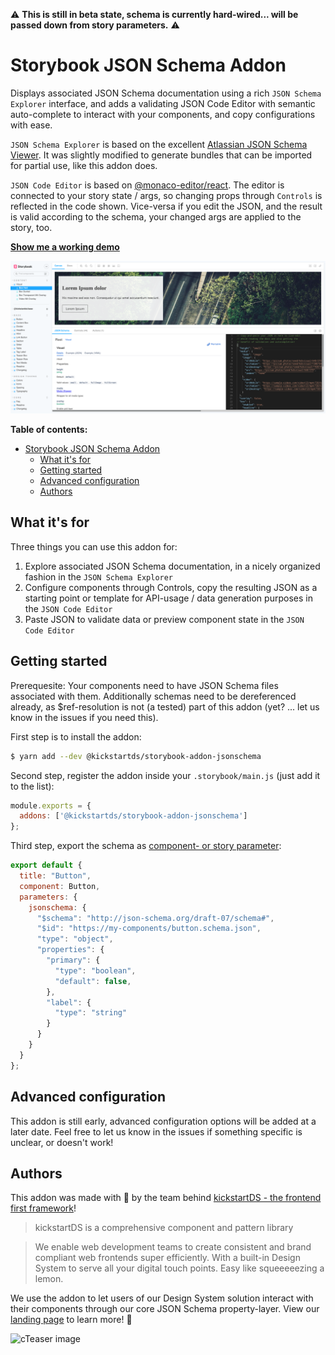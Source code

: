 ⚠️ **This is still in beta state, schema is currently hard-wired... will be passed down from story parameters.** ⚠️

# Storybook JSON Schema Addon

Displays associated JSON Schema documentation using a rich `JSON Schema Explorer` interface, and adds a validating JSON Code Editor with semantic auto-complete to interact with your components, and copy configurations with ease.

`JSON Schema Explorer` is based on the excellent [Atlassian JSON Schema Viewer](https://github.com/atlassian-labs/json-schema-viewer).
It was slightly modified to generate bundles that can be imported for partial use, like this addon does.

`JSON Code Editor` is based on [@monaco-editor/react](https://github.com/suren-atoyan/monaco-react). The editor is connected to your story state / args, so changing props through `Controls` is reflected in the code shown. Vice-versa if you edit the JSON, and the result is valid according to the schema, your changed args are applied to the story, too.

**[Show me a working demo](https://www.kickstartds.com)**

![Teaser image](docs/teaser.png)

**Table of contents:**

- [Storybook JSON Schema Addon](#storybook-json-schema-addon)
  - [What it's for](#what-its-for)
  - [Getting started](#getting-started)
  - [Advanced configuration](#advanced-configuration)
  - [Authors](#authors)

## What it's for

Three things you can use this addon for:  
1. Explore associated JSON Schema documentation, in a nicely organized fashion in the `JSON Schema Explorer`  
2. Configure components through Controls, copy the resulting JSON as a starting point or template for API-usage / data generation purposes in the `JSON Code Editor`  
3. Paste JSON to validate data or preview component state in the `JSON Code Editor`  

## Getting started

Prerequesite: Your components need to have JSON Schema files associated with them. Additionally schemas need to be dereferenced already, as $ref-resolution is not (a tested) part of this addon (yet? ... let us know in the issues if you need this).

First step is to install the addon:

```sh
$ yarn add --dev @kickstartds/storybook-addon-jsonschema
```

Second step, register the addon inside your `.storybook/main.js` (just add it to the list):

```javascript
module.exports = {
  addons: ['@kickstartds/storybook-addon-jsonschema']
};
```

Third step, export the schema as [component- or story parameter](https://storybook.js.org/docs/react/writing-stories/parameters):

```javascript
export default {
  title: "Button",
  component: Button,
  parameters: {
    jsonschema: {
      "$schema": "http://json-schema.org/draft-07/schema#",
      "$id": "https://my-components/button.schema.json",
      "type": "object",
      "properties": {
        "primary": {
          "type": "boolean",
          "default": false,
        },
        "label": {
          "type": "string"
        }
      }
    }
  }
};
```

## Advanced configuration

This addon is still early, advanced configuration options will be added at a later date. Feel free to let us know in the issues if something specific is unclear, or doesn't work!

## Authors

This addon was made with 🍋 by the team behind [kickstartDS - the frontend first framework](https://www.kickstartds.com/)!

> kickstartDS is a comprehensive component and pattern library

> We enable web development teams to create consistent and brand compliant web frontends super efficiently. With a built-in Design System to serve all your digital touch points. Easy like squeeeeezing a lemon.

We use the addon to let users of our Design System solution interact with their components through our core JSON Schema property-layer. View our [landing page](https://www.kickstartds.com/) to learn more! 👋

![cTeaser image](https://www.kickstartds.com/logo.svg)

